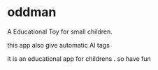 # oddman

A Educational Toy for small children.

this app also give automatic AI tags

it is an educational app for childrens . so have fun
